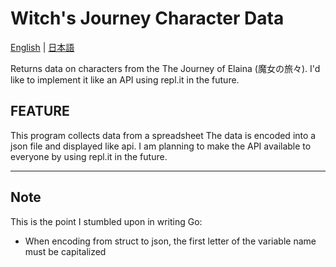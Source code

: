 # Witch's Journey Character Data
[English](README.md) | [日本語](README.ja.md)

Returns data on characters from the The Journey of Elaina (魔女の旅々). I'd like to implement it like an API using repl.it in the future.

## FEATURE
This program collects data from a spreadsheet The data is encoded into a json file and displayed like api.
I am planning to make the API available to everyone by using repl.it in the future.

***
## Note
This is the point I stumbled upon in writing Go: 
- When encoding from struct to json, the first letter of the variable name must be capitalized
